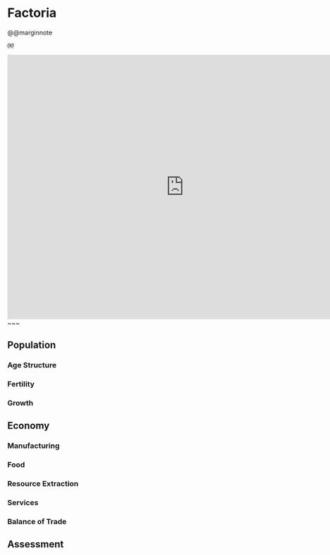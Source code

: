 # Factoria

@@marginnote
~~~<img src="/img/factor.png" style="width: 100%; display: block;">~~~
@@

~~~
<iframe 
	src="https://njal.s3.us-west-2.amazonaws.com/Chicago.html" 
	title="Chicago area map" 
	width="800" 
	height="600" 
	frameborder="0" 
	scrolling="yes">
</iframe>
~~~

## Population
### Age Structure
### Fertility
### Growth
## Economy
### Manufacturing
### Food
### Resource Extraction
### Services
### Balance of Trade

## Assessment

